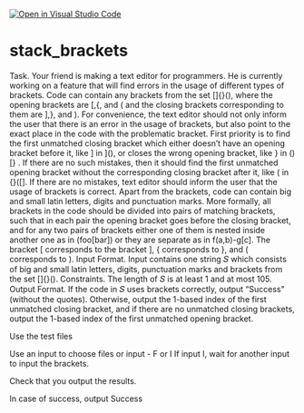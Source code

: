 [![Open in Visual Studio Code](https://classroom.github.com/assets/open-in-vscode-c66648af7eb3fe8bc4f294546bfd86ef473780cde1dea487d3c4ff354943c9ae.svg)](https://classroom.github.com/online_ide?assignment_repo_id=10016469&assignment_repo_type=AssignmentRepo)
# stack_brackets
Task. Your friend is making a text editor for programmers. He is currently working on a feature that will
find errors in the usage of different types of brackets. Code can contain any brackets from the set
[]{}(), where the opening brackets are [,{, and ( and the closing brackets corresponding to them
are ],}, and ).
For convenience, the text editor should not only inform the user that there is an error in the usage
of brackets, but also point to the exact place in the code with the problematic bracket. First priority
is to find the first unmatched closing bracket which either doesn’t have an opening bracket before it,
like ] in ](), or closes the wrong opening bracket, like } in ()[} . If there are no such mistakes, then
it should find the first unmatched opening bracket without the corresponding closing bracket after it,
like ( in {}([]. If there are no mistakes, text editor should inform the user that the usage of brackets
is correct.
Apart from the brackets, code can contain big and small latin letters, digits and punctuation marks.
More formally, all brackets in the code should be divided into pairs of matching brackets, such that in
each pair the opening bracket goes before the closing bracket, and for any two pairs of brackets either
one of them is nested inside another one as in (foo[bar]) or they are separate as in f(a,b)-g[c].
The bracket [ corresponds to the bracket ], { corresponds to }, and ( corresponds to ).
Input Format. Input contains one string 𝑆 which consists of big and small latin letters, digits, punctuation
marks and brackets from the set []{}().
Constraints. The length of 𝑆 is at least 1 and at most 105.
Output Format. If the code in 𝑆 uses brackets correctly, output “Success" (without the quotes). Otherwise,
output the 1-based index of the first unmatched closing bracket, and if there are no unmatched closing
brackets, output the 1-based index of the first unmatched opening bracket.




Use the test files

Use an input to choose files or input - F or I
If input I, wait for another input to input the brackets.

Check that you output the results.

In case of success, output Success
